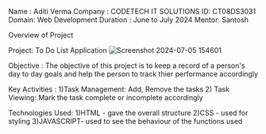 Name : Aditi Verma
Company : CODETECH IT SOLUTIONS 
ID: CT08DS3031
Domain: Web Development
Duration : June to July 2024
Mentor: Santosh

Overview of Project

Project: To Do List Application
![Screenshot 2024-07-05 154601](https://github.com/Aditi33-coder/Aditi-Verma/assets/139349539/7982fb4a-4458-41dd-9588-22b2b1f1526d)

Objective : The objective of this project is to keep a record of a person's day to day goals and help the person to track thier performance accordingly

Key Activities : 1)Task Management: Add, Remove the tasks 
                 2) Task Viewing: Mark the task complete or incomplete accordingly 

Technologies Used: 1)HTML - gave the overall structure 
                   2)CSS - used for styling 
                   3)JAVASCRIPT- used to see the behaviour of the functions used 

